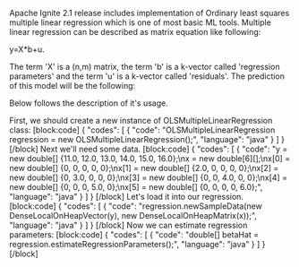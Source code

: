 Apache Ignite 2.1 release includes implementation of Ordinary least squares multiple linear regression which is one of most basic ML tools. Multiple linear regression can be described as matrix equation like following:

y=X*b+u.

The term 'X' is a (n,m) matrix, the term 'b' is a k-vector called 'regression parameters' and the term 'u' is a k-vector called 'residuals'. The prediction of this model will be the following:


Below follows the description of it's usage.

First, we should create a new instance of OLSMultipleLinearRegression class:
[block:code]
{
  "codes": [
    {
      "code": "OLSMultipleLinearRegression regression = new OLSMultipleLinearRegression();",
      "language": "java"
    }
  ]
}
[/block]
Next we'll need some data.
[block:code]
{
  "codes": [
    {
      "code": "y = new double[] {11.0, 12.0, 13.0, 14.0, 15.0, 16.0};\nx = new double[6][];\nx[0] = new double[] {0, 0, 0, 0, 0};\nx[1] = new double[] {2.0, 0, 0, 0, 0};\nx[2] = new double[] {0, 3.0, 0, 0, 0};\nx[3] = new double[] {0, 0, 4.0, 0, 0};\nx[4] = new double[] {0, 0, 0, 5.0, 0};\nx[5] = new double[] {0, 0, 0, 0, 6.0};",
      "language": "java"
    }
  ]
}
[/block]
Let's load it into our regression.
[block:code]
{
  "codes": [
    {
      "code": "regression.newSampleData(new DenseLocalOnHeapVector(y), new DenseLocalOnHeapMatrix(x));",
      "language": "java"
    }
  ]
}
[/block]
Now we can estimate regression parameters:
[block:code]
{
  "codes": [
    {
      "code": "double[] betaHat = regression.estimateRegressionParameters();",
      "language": "java"
    }
  ]
}
[/block]
